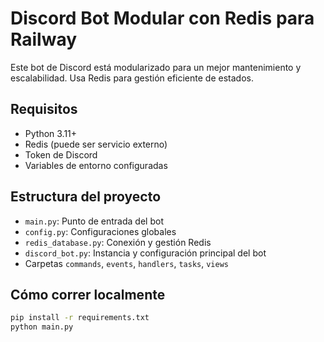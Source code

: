# Discord Bot Modular con Redis para Railway

Este bot de Discord está modularizado para un mejor mantenimiento y escalabilidad. Usa Redis para gestión eficiente de estados.

## Requisitos

- Python 3.11+
- Redis (puede ser servicio externo)
- Token de Discord
- Variables de entorno configuradas

## Estructura del proyecto

- `main.py`: Punto de entrada del bot
- `config.py`: Configuraciones globales
- `redis_database.py`: Conexión y gestión Redis
- `discord_bot.py`: Instancia y configuración principal del bot
- Carpetas `commands`, `events`, `handlers`, `tasks`, `views`

## Cómo correr localmente

```bash
pip install -r requirements.txt
python main.py
